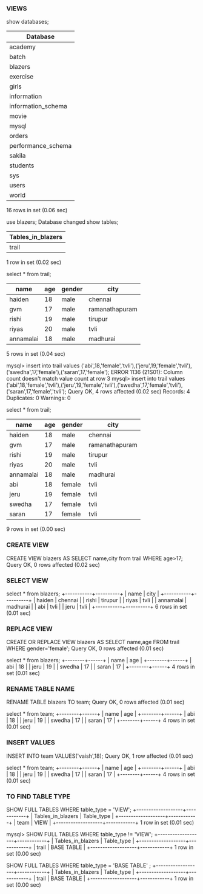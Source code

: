### VIEWS
show databases;

| Database           |
|--------------------|
| academy            |
| batch              |
| blazers            |
| exercise           |
| girls              |
| information        |
| information_schema |
| movie              |
| mysql              |
| orders             |
| performance_schema |
| sakila             |
| students           |
| sys                |
| users              |
| world              |

16 rows in set (0.06 sec)

 use blazers;
Database changed
 show tables;

| Tables_in_blazers |
|-------------------|
| trail             |

1 row in set (0.02 sec)

 select * from trail;

| name      | age  | gender | city           |
|-----------|------|--------|----------------|
| haiden    |   18 | male   | chennai        |
| gvm       |   17 | male   | ramanathapuram |
| rishi     |   19 | male   | tirupur        |
| riyas     |   20 | male   | tvli           |
| annamalai |   18 | male   | madhurai       |

5 rows in set (0.04 sec)

mysql> insert into trail values ('abi',18,'female','tvli'),('jeru',19,'female','tvli'),('swedha',17,'female'),('saran',17,'female');
ERROR 1136 (21S01): Column count doesn't match value count at row 3
mysql> insert into trail values ('abi',18,'female','tvli'),('jeru',19,'female','tvli'),('swedha',17,'female','tvli'),('saran',17,'female','tvli');
Query OK, 4 rows affected (0.02 sec)
Records: 4  Duplicates: 0  Warnings: 0

 select * from trail;

| name      | age  | gender | city           |
|-----------|------|--------|----------------|
| haiden    |   18 | male   | chennai        |
| gvm       |   17 | male   | ramanathapuram |
| rishi     |   19 | male   | tirupur        |
| riyas     |   20 | male   | tvli           |
| annamalai |   18 | male   | madhurai       |
| abi       |   18 | female | tvli           |
| jeru      |   19 | female | tvli           |
| swedha    |   17 | female | tvli           |
| saran     |   17 | female | tvli           |

9 rows in set (0.00 sec)
### CREATE VIEW
CREATE VIEW blazers AS SELECT name,city from trail WHERE age>17;
Query OK, 0 rows affected (0.02 sec)
### SELECT VIEW
select * from blazers;
+-----------+----------+
| name      | city     |
+-----------+----------+
| haiden    | chennai  |
| rishi     | tirupur  |
| riyas     | tvli     |
| annamalai | madhurai |
| abi       | tvli     |
| jeru      | tvli     |
+-----------+----------+
6 rows in set (0.01 sec)
### REPLACE VIEW
 CREATE OR REPLACE VIEW blazers AS  SELECT name,age FROM trail WHERE gender='female';
Query OK, 0 rows affected (0.01 sec)

 select * from blazers;
+--------+------+
| name   | age  |
+--------+------+
| abi    |   18 |
| jeru   |   19 |
| swedha |   17 |
| saran  |   17 |
+--------+------+
4 rows in set (0.01 sec)
### RENAME TABLE NAME
 RENAME TABLE blazers TO team;
Query OK, 0 rows affected (0.01 sec)

 select * from team;
+--------+------+
| name   | age  |
+--------+------+
| abi    |   18 |
| jeru   |   19 |
| swedha |   17 |
| saran  |   17 |
+--------+------+
4 rows in set (0.01 sec)
### INSERT VALUES
 INSERT INTO team VALUES('vaish',18);
Query OK, 1 row affected (0.01 sec)

 select * from team;
+--------+------+
| name   | age  |
+--------+------+
| abi    |   18 |
| jeru   |   19 |
| swedha |   17 |
| saran  |   17 |
+--------+------+
4 rows in set (0.01 sec)
### TO FIND TABLE TYPE
SHOW FULL TABLES WHERE table_type = 'VIEW';
+-------------------+------------+
| Tables_in_blazers | Table_type |
+-------------------+------------+
| team              | VIEW       |
+-------------------+------------+
1 row in set (0.01 sec)

mysql> SHOW FULL TABLES WHERE table_type != 'VIEW';
+-------------------+------------+
| Tables_in_blazers | Table_type |
+-------------------+------------+
| trail             | BASE TABLE |
+-------------------+------------+
1 row in set (0.00 sec)

SHOW FULL TABLES WHERE table_type = 'BASE TABLE' ;
+-------------------+------------+
| Tables_in_blazers | Table_type |
+-------------------+------------+
| trail             | BASE TABLE |
+-------------------+------------+
1 row in set (0.00 sec)
